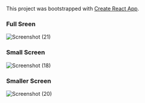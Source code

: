 This project was bootstrapped with [Create React App](https://github.com/facebook/create-react-app).
### Full Sreen

![Screenshot (21)](https://user-images.githubusercontent.com/53819899/68180581-4483d080-ffba-11e9-89a1-213b31e40516.png)

### Small Screen

![Screenshot (18)](https://user-images.githubusercontent.com/53819899/68180584-49488480-ffba-11e9-8fe4-7761c43f2be8.png)

### Smaller Screen

![Screenshot (20)](https://user-images.githubusercontent.com/53819899/68180597-52d1ec80-ffba-11e9-8125-5d83d34e73f1.png)

